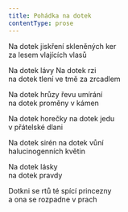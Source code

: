 ```yaml
---
title: Pohádka na dotek
contentType: prose
---
```


<section>

Na dotek jiskření skleněných ker  
za lesem vlajících vlasů

Na dotek lávy Na dotek rzi  
na dotek tlení ve tmě za zrcadlem

Na dotek hrůzy řevu umírání  
na dotek proměny v kámen

Na dotek horečky na dotek jedu  
v přátelské dlani

Na dotek sirén na dotek vůní  
halucinogenních květin

Na dotek lásky  
na dotek pravdy

Dotkni se rtů té spící princezny  
a ona se rozpadne v prach

</section>
